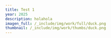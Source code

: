 ```yaml
---
title: Test 1
year: 2025
description: holahola
imagen_full: /_include/img/work/full/duck.png
thumbnail: /_include/img/work/thumbs/duck.png
---
```


